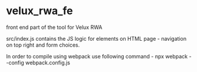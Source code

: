 # velux_rwa_fe
front end part of the tool for Velux RWA

src/index.js contains the JS logic for elements on HTML page - navigation on top right and form choices.

In order to compile using webpack use following command -
npx webpack --config webpack.config.js
